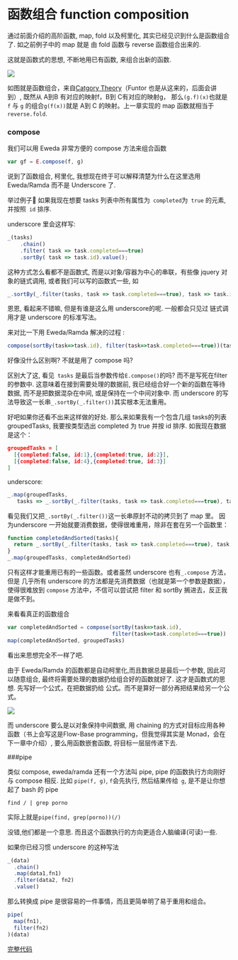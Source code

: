 # 函数组合 function composition

通过前面介绍的高阶函数,  map, fold 以及柯里化, 其实已经见识到什么是函数组合了.
如之前例子中的 map 就是 由 fold 函数与 reverse 函数组合出来的.

这就是函数式的思想, 不断地用已有函数, 来组合出新的函数.

![](http://turner.faculty.swau.edu/mathematics/materialslibrary/images/composition.jpg)

如图就是函数组合，来自[Catgory Theory](https://en.wikipedia.org/wiki/Category_theory)（Funtor 也是从这来的，后面会讲到）, 既然从 A到B 有对应的映射f，B到 C有对应的映射g， 那么`(g.f)(x)`也就是 `f` 与 `g`
的组合`g(f(x))`就是 A到 C 的映射。上一章实现的 map 函数就相当于 `reverse.fold`.

### compose

我们可以用 Eweda 非常方便的 compose 方法来组合函数
```js
var gf = E.compose(f, g)
```

说到了函数组合, 柯里化, 我想现在终于可以解释清楚为什么在这里选用 Eweda/Ramda 而不是 Underscore 了.

举过例子🌰 如果我现在想要 tasks 列表中所有属性为` completed`为` true` 的元素, 并按照` id` 排序.

underscore 里会这样写:
```js
_(tasks)
    .chain()
    .filter( task => task.completed===true)
    .sortBy( task => task.id).value();
```

这种方式怎么看都不是函数式, 而是以对象/容器为中心的串联，有些像 jquery 对象的链式调用,
或者我们可以写的函数式一些, 如
```js
_.sortBy(_.filter(tasks, task => task.completed===true), task => task.id)
```

恩恩, 看起来不错嘛, 但是有谁是这么用 underscore的呢. 一般都会只见过
链式调用才是 underscore 的标准写法。

来对比一下用 Eweda/Ramda 解决的过程 :
```js
compose(sortBy(task=>task.id), filter(task=>task.completed===true))(tasks)
```
好像没什么区别啊? 不就是用了 compose 吗?

区别大了这, 看见` tasks` 是最后当参数传给`E.compose()`的吗? 而不是写死在filter 的参数中. 这意味着在接到需要处理的数据前, 我已经组合好一个新的函数在等待数据, 而不是把数据混杂在中间, 或是保持在一个中间对象中. 而 underscore 的写法导致这一长串`_.sortBy(_.filter())`其实根本无法重用。

好吧如果你还看不出来这样做的好处. 那么来如果我有一个包含几组 tasks的列表 groupedTasks, 我要按类型选出 completed 为 true 并按 id 排序. 如我现在数据是这个：
```json
groupedTasks = [
  [{completed:false, id:1},{completed:true, id:2}],
  [{completed:false, id:4},{completed:true, id:3}]
]
```

underscore:
```js
_.map(groupedTasks,
   tasks => _.sortBy(_.filter(tasks, task => task.completed===true), task => task.id))

```
看见我们又把`_.sortBy(_.filter())`这一长串原封不动的拷贝到了 map 里。
因为underscore 一开始就要消费数据，使得很难重用，除非在套在另一个函数里：
```js
function completedAndSorted(tasks){
  return _.sortBy(_.filter(tasks, task => task.completed===true), task => task.id))
}
_.map(groupedTasks, completedAndSorted)
```
只有这样才能重用已有的一些函数。或者虽然 underscore 也有`_.compose` 方法，但是
几乎所有 underscore 的方法都是先消费数据（也就是第一个参数是数据），使得很难放到
`compose` 方法中，不信可以尝试把 filter 和 sortBy 搁进去，反正我是做不到。

来看看真正的函数组合
```js
var completedAndSorted = compose(sortBy(task=>task.id),
                                 filter(task=>task.completed===true))
map(completedAndSorted, groupedTasks)
```
看出来思想完全不一样了吧.

由于 Eweda/Ramda 的函数都是自动柯里化,而且数据总是最后一个参数, 因此可以随意组合, 最终将需要处理的数据扔给组合好的函数就好了. 这才是函数式的思想. 先写好一个公式，在把数据扔给
公式。而不是算好一部分再把结果给另一个公式。

![](http://www.moebiusnoodles.com/s/wp-content/uploads/2012/09/ThreeFunctionMachines.jpg)

而 underscore 要么是以对象保持中间数据, 用 chaining 的方式对目标应用各种函数（书上会写这是Flow-Base programming，但我觉得其实是 Monad，会在下一章中介绍）, 要么用函数嵌套函数, 将目标一层层传递下去.

###pipe

类似 compose, eweda/ramda 还有一个方法叫 pipe, pipe 的函数执行方向刚好与 compose 相反. 比如 `pipe(f, g)`, `f`会先执行, 然后结果传给` g`, 是不是让你想起了 bash 的 pipe
```
find / | grep porno
```
实际上就是`pipe(find, grep(porno))(/)`

没错,他们都是一个意思. 而且这个函数执行的方向更适合人脑编译(可读)一些.

如果你已经习惯 underscore 的这种写法
```js
_(data)
  .chain()
  .map(data1,fn1)
  .filter(data2, fn2)
  .value()
```
那么转换成 pipe 是很容易的一件事情，而且更简单明了易于重用和组合。
```js
pipe(
  map(fn1),
  filter(fn2)
)(data)
```

[完整代码](http://jsbin.com/hivaje/1/edit?js)
